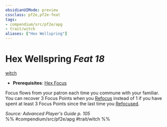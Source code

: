 ```yaml
---
obsidianUIMode: preview
cssclass: pf2e,pf2e-feat
tags:
- compendium/src/pf2e/apg
- trait/witch
aliases: ["Hex Wellspring"]
---
```

# Hex Wellspring  *Feat 18*  
[witch](Reference/Rules/Traits/witch-apg.md "Witch Class Trait")  

- **Prerequisites**: [Hex Focus](hex-focus-apg.md)

Focus flows from your patron each time you commune with your familiar. You can recover 3 Focus Points when you [Refocus](refocus.md) instead of 1 if you have spent at least 3 Focus Points since the last time you [Refocused](refocus.md).

*Source: Advanced Player's Guide p. 105*  
%% #compendium/src/pf2e/apg #trait/witch %%